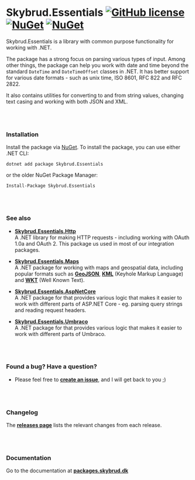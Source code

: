 # Skybrud.Essentials [![GitHub license](https://img.shields.io/badge/license-MIT-blue.svg)](LICENSE.md) [![NuGet](https://img.shields.io/nuget/v/Skybrud.Essentials.svg)](https://www.nuget.org/packages/Skybrud.Essentials) [![NuGet](https://img.shields.io/nuget/dt/Skybrud.Essentials.svg)](https://www.nuget.org/packages/Skybrud.Essentials)

Skybrud.Essentials is a library with common purpose functionality for working with .NET.

The package has a strong focus on parsing various types of input. Among other things, the package can help you work with date and time beyond the standard `DateTime` and `DateTimeOffset` classes in .NET. It has better support for various date formats - such as unix time, ISO 8601, RFC 822 and RFC 2822.

It also contains utilities for converting to and from string values, changing text casing and working with both JSON and XML.




<br /><br />

### Installation

Install the package via [NuGet](https://www.nuget.org/packages/Skybrud.Essentials). To install the package, you can use either .NET CLI:

```
dotnet add package Skybrud.Essentials
```

or the older NuGet Package Manager:

```
Install-Package Skybrud.Essentials
```




<br /><br />

### See also

- [**Skybrud.Essentials.Http**](https://github.com/skybrud/Skybrud.Essentials.Http)  
A .NET library for making HTTP requests - including working with OAuth 1.0a and OAuth 2. This package us used in most of our integration packages.

- [**Skybrud.Essentials.Maps**](https://github.com/skybrud/Skybrud.Essentials.Maps)  
A .NET package for working with maps and geospatial data, including popular formats such as [**GeoJSON**](https://en.wikipedia.org/wiki/GeoJSON), [**KML**](https://en.wikipedia.org/wiki/Keyhole_Markup_Language) (Keyhole Markup Language) and [**WKT**](https://en.wikipedia.org/wiki/Well-known_text_representation_of_geometry) (Well Known Text).

- [**Skybrud.Essentials.AspNetCore**](https://github.com/skybrud/Skybrud.Essentials.AspNetCore)  
A .NET package for that provides various logic that makes it easier to work with different parts of ASP.NET Core - eg. parsing query strings and reading request headers.

- [**Skybrud.Essentials.Umbraco**](https://github.com/skybrud/Skybrud.Essentials.AspNUmbracoetCore)  
A .NET package for that provides various logic that makes it easier to work with different parts of Umbraco.




<br /><br />

### Found a bug? Have a question?

* Please feel free to [**create an issue**][Issues], and I will get back to you ;)




<br /><br />

### Changelog

The [**releases page**][GitHubReleases] lists the relevant changes from each release.




<br /><br />

### Documentation

Go to the documentation at [**packages.skybrud.dk**](https://packages.skybrud.dk/skybrud.essentials/docs/)

   
[NuGetPackage]: https://www.nuget.org/packages/Skybrud.Essentials
[GitHubRelease]: https://github.com/skybrud/Skybrud.Essentials/releases/latest
[GitHubReleases]: https://github.com/skybrud/Skybrud.Essentials/releases
[Changelog]: https://github.com/skybrud/Skybrud.Essentials/releases
[Issues]: https://github.com/skybrud/Skybrud.Essentials/issues
